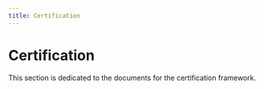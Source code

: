 ```yaml
---
title: Certification
---
```

# Certification

This section is dedicated to the documents for the certification framework.
